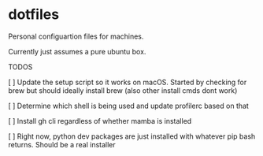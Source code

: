 # dotfiles

Personal configuartion files for machines.

Currently just assumes a pure ubuntu box.

TODOS

[ ] Update the setup script so it works on macOS. Started by checking for brew but should ideally install brew (also other install cmds dont work)

[ ] Determine which shell is being used and update profilerc based on that

[ ] Install gh cli regardless of whether mamba is installed

[ ] Right now, python dev packages are just installed with whatever pip bash returns. Should be a real installer

